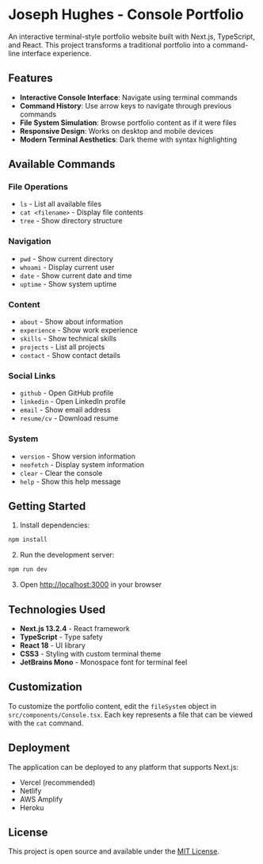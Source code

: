 # Joseph Hughes - Console Portfolio

An interactive terminal-style portfolio website built with Next.js, TypeScript, and React. This project transforms a traditional portfolio into a command-line interface experience.

## Features

- **Interactive Console Interface**: Navigate using terminal commands
- **Command History**: Use arrow keys to navigate through previous commands
- **File System Simulation**: Browse portfolio content as if it were files
- **Responsive Design**: Works on desktop and mobile devices
- **Modern Terminal Aesthetics**: Dark theme with syntax highlighting

## Available Commands

### File Operations
- `ls` - List all available files
- `cat <filename>` - Display file contents
- `tree` - Show directory structure

### Navigation
- `pwd` - Show current directory
- `whoami` - Display current user
- `date` - Show current date and time
- `uptime` - Show system uptime

### Content
- `about` - Show about information
- `experience` - Show work experience
- `skills` - Show technical skills
- `projects` - List all projects
- `contact` - Show contact details

### Social Links
- `github` - Open GitHub profile
- `linkedin` - Open LinkedIn profile
- `email` - Show email address
- `resume/cv` - Download resume

### System
- `version` - Show version information
- `neofetch` - Display system information
- `clear` - Clear the console
- `help` - Show this help message

## Getting Started

1. Install dependencies:
```bash
npm install
```

2. Run the development server:
```bash
npm run dev
```

3. Open [http://localhost:3000](http://localhost:3000) in your browser

## Technologies Used

- **Next.js 13.2.4** - React framework
- **TypeScript** - Type safety
- **React 18** - UI library
- **CSS3** - Styling with custom terminal theme
- **JetBrains Mono** - Monospace font for terminal feel

## Customization

To customize the portfolio content, edit the `fileSystem` object in `src/components/Console.tsx`. Each key represents a file that can be viewed with the `cat` command.

## Deployment

The application can be deployed to any platform that supports Next.js:
- Vercel (recommended)
- Netlify
- AWS Amplify
- Heroku

## License

This project is open source and available under the [MIT License](LICENSE).